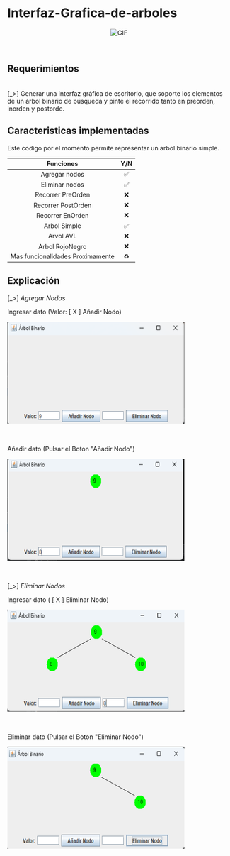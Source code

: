 # Interfaz-Grafica-de-arboles
<div align="center">
<p><img src="https://64.media.tumblr.com/e0137890409b2ef9feda3a8c4e7cfb37/531b611a0db66eb0-35/s1280x1920/36ab6b75b1f5e3209b04f6151460db2917de3db6.gifv" alt="GIF" width="400" height="230"></p><p>
<div align="left"><br>
</details>
  
## Requerimientos
<br>
[_>] Generar una interfaz gráfica de escritorio, que soporte los elementos de un árbol binario de búsqueda y pinte el recorrido tanto en preorden, inorden y postorde.

</details>

## Caracteristicas implementadas
Este codigo por el momento permite representar un arbol binario simple.<br>

| Funciones | Y/N |
| :--------------------: | :---: |
| Agregar nodos | ✅ |
| Eliminar nodos | ✅ |
| Recorrer PreOrden | ❌ |
| Recorrer PostOrden |  ❌ |
| Recorrer EnOrden|  ❌ |
| Arbol Simple | ✅ |
| Arvol AVL | ❌|
| Arbol RojoNegro |  ❌|
| Mas funcionalidades Proximamente | ♻️ |
</details>


## Explicación
[_>] _Agregar Nodos_

<summary> Ingresar dato (Valor: [ X ] Añadir Nodo)
<p><img src="https://raw.githubusercontent.com/Diego162306/Interfaz-Grafica-de-arboles/main/Cap.ESTdts/Captura%20de%20pantalla%202024-07-04%20004244.png" alt="GIF" width="400" height="230"></p><p><br>
<summary> Añadir dato (Pulsar el Boton "Añadir Nodo")
<p><img src="https://raw.githubusercontent.com/Diego162306/Interfaz-Grafica-de-arboles/main/Cap.ESTdts/Captura%20de%20pantalla%202024-07-04%20004511.png" alt="GIF" width="400" height="230"></p><p><br>

[_>] _Eliminar Nodos_
<summary> Ingresar dato ( [ X ] Eliminar Nodo)
<p><img src="https://raw.githubusercontent.com/Diego162306/Interfaz-Grafica-de-arboles/main/Cap.ESTdts/Captura%20de%20pantalla%202024-07-04%20004707.png" alt="GIF" width="400" height="230"></p><p><br>
<summary> Eliminar dato (Pulsar el Boton "Eliminar Nodo")
<p><img src="https://raw.githubusercontent.com/Diego162306/Interfaz-Grafica-de-arboles/main/Cap.ESTdts/Captura%20de%20pantalla%202024-07-04%20004739.png" alt="GIF" width="400" height="230"></p><p><br>
